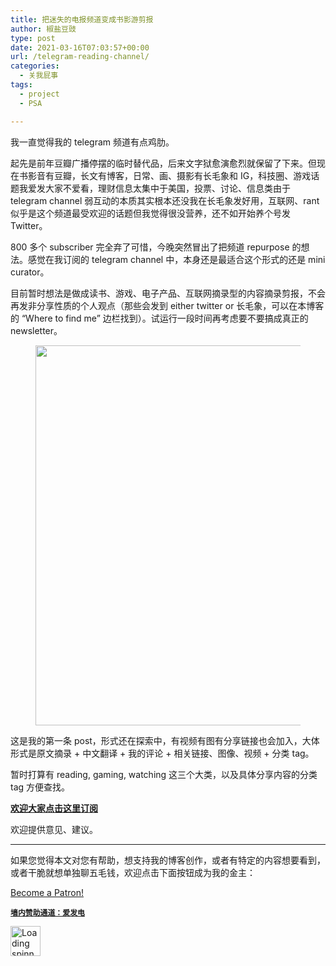 ```yaml
---
title: 把迷失的电报频道变成书影游剪报
author: 椒盐豆豉
type: post
date: 2021-03-16T07:03:57+00:00
url: /telegram-reading-channel/
categories:
  - 关我屁事
tags:
  - project
  - PSA

---
```

 

我一直觉得我的 telegram 频道有点鸡肋。

起先是前年豆瓣广播停摆的临时替代品，后来文字狱愈演愈烈就保留了下来。但现在书影音有豆瓣，长文有博客，日常、画、摄影有长毛象和 IG，科技圈、游戏话题我爱发大家不爱看，理财信息太集中于美国，投票、讨论、信息类由于 telegram channel 弱互动的本质其实根本还没我在长毛象发好用，互联网、rant 似乎是这个频道最受欢迎的话题但我觉得很没营养，还不如开始养个号发 Twitter。

800 多个 subscriber 完全弃了可惜，今晚突然冒出了把频道 repurpose 的想法。感觉在我订阅的 telegram channel 中，本身还是最适合这个形式的还是 mini curator。

目前暂时想法是做成读书、游戏、电子产品、互联网摘录型的内容摘录剪报，不会再发非分享性质的个人观点（那些会发到 either twitter or 长毛象，可以在本博客的 &#8220;Where to find me&#8221; 边栏找到）。试运行一段时间再考虑要不要搞成真正的 newsletter。

<div class="wp-block-image">
  <figure class="aligncenter size-large"><img decoding="async" loading="lazy" width="856" height="608" src="https://s3.nl-ams.scw.cloud/mtfront-blog/2021/03/Screen-Shot-2021-03-15-at-11.59.19-PM.png" alt="" class="wp-image-1398" srcset="https://s3.nl-ams.scw.cloud/mtfront-blog/2021/03/Screen-Shot-2021-03-15-at-11.59.19-PM-300x213.png 300w, https://s3.nl-ams.scw.cloud/mtfront-blog/2021/03/Screen-Shot-2021-03-15-at-11.59.19-PM-768x545.png 768w, https://s3.nl-ams.scw.cloud/mtfront-blog/2021/03/Screen-Shot-2021-03-15-at-11.59.19-PM.png 856w" sizes="(max-width: 856px) 100vw, 856px" /></figure>
</div>

这是我的第一条 post，形式还在探索中，有视频有图有分享链接也会加入，大体形式是原文摘录 + 中文翻译 + 我的评论 + 相关链接、图像、视频 + 分类 tag。

暂时打算有 reading, gaming, watching 这三个大类，以及具体分享内容的分类 tag 方便查找。

<p class="has-huge-font-size">
  <a rel="noreferrer noopener" href="https://t.me/mtfront" data-type="URL" data-id="https://t.me/mtfront" target="_blank"><strong>欢迎大家点击这里订阅</strong></a>
</p>

欢迎提供意见、建议。

<hr class="wp-block-separator has-text-color has-background has-quaternary-background-color has-quaternary-color is-style-wide" />

如果您觉得本文对您有帮助，想支持我的博客创作，或者有特定的内容想要看到，或者干脆就想单独聊五毛钱，欢迎点击下面按钮成为我的金主：

<a href="https://www.patreon.com/bePatron?u=46962965" data-patreon-widget-type="become-patron-button">Become a Patron!</a>  
  


**<a rel="noreferrer noopener" href="https://afdian.net/@mtfront" target="_blank"><code>墙内赞助通道：爱发电</code></a>**

<div class="da-reactions-outer TpostID1397">
  <div class="da-reactions-data da-reactions-container-async left" data-type="post" data-id="1397" data-nonce="af51d41ac3" id="da-reactions-slot-post-1397"> 
  
  <div class="da-reactions-static">
    <img src="http://blog.douchi.space/wp-content/plugins/da-reactions/assets/dist/loading.svg" alt="Loading spinner" width="48" height="48" style="width:48px; height:48px" />
  </div>
</div></div>